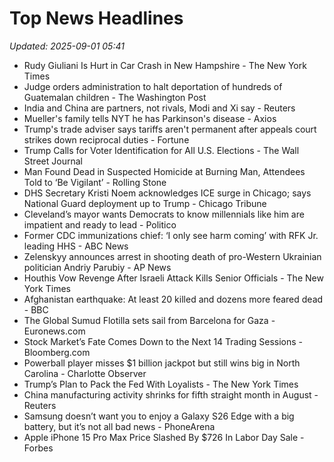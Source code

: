 # Top News Headlines

_Updated: 2025-09-01 05:41_

- Rudy Giuliani Is Hurt in Car Crash in New Hampshire - The New York Times
- Judge orders administration to halt deportation of hundreds of Guatemalan children - The Washington Post
- India and China are partners, not rivals, Modi and Xi say - Reuters
- Mueller's family tells NYT he has Parkinson's disease - Axios
- Trump's trade adviser says tariffs aren't permanent after appeals court strikes down reciprocal duties - Fortune
- Trump Calls for Voter Identification for All U.S. Elections - The Wall Street Journal
- Man Found Dead in Suspected Homicide at Burning Man, Attendees Told to ‘Be Vigilant’ - Rolling Stone
- DHS Secretary Kristi Noem acknowledges ICE surge in Chicago; says National Guard deployment up to Trump - Chicago Tribune
- Cleveland’s mayor wants Democrats to know millennials like him are impatient and ready to lead - Politico
- Former CDC immunizations chief: ‘I only see harm coming’ with RFK Jr. leading HHS - ABC News
- Zelenskyy announces arrest in shooting death of pro-Western Ukrainian politician Andriy Parubiy - AP News
- Houthis Vow Revenge After Israeli Attack Kills Senior Officials - The New York Times
- Afghanistan earthquake: At least 20 killed and dozens more feared dead - BBC
- The Global Sumud Flotilla sets sail from Barcelona for Gaza - Euronews.com
- Stock Market’s Fate Comes Down to the Next 14 Trading Sessions - Bloomberg.com
- Powerball player misses $1 billion jackpot but still wins big in North Carolina - Charlotte Observer
- Trump’s Plan to Pack the Fed With Loyalists - The New York Times
- China manufacturing activity shrinks for fifth straight month in August - Reuters
- Samsung doesn’t want you to enjoy a Galaxy S26 Edge with a big battery, but it’s not all bad news - PhoneArena
- Apple iPhone 15 Pro Max Price Slashed By $726 In Labor Day Sale - Forbes